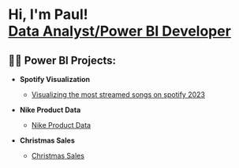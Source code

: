 <h1>Hi, I'm Paul! <br/><a href="https://github.com/poshpeck">Data Analyst/Power BI Developer</a>

<h2>👨‍💻 Power BI Projects:</h2>

- <b>Spotify Visualization</b>
  - [Visualizing the most streamed songs on spotify 2023](https://github.com/poshpeck/spotify/tree/main)
 
- <b>Nike Product Data</b>
  - [Nike Product Data](https://github.com/poshpeck/Nike-Product-Data)
 
- <b>Christmas Sales</b>
  - [Christmas Sales](https://github.com/poshpeck/Christmas-Sales)

